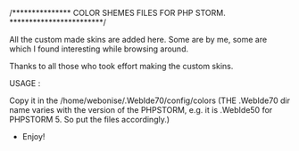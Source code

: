 /***************  COLOR SHEMES FILES FOR PHP STORM.  ************************/

All the custom made skins are added here. Some are by me,
some are which I found interesting while browsing around.

Thanks to all those who took effort making the custom skins.

USAGE :

  Copy it in the /home/webonise/.WebIde70/config/colors
  (THE .WebIde70 dir name varies with the version of the PHPSTORM,
  e.g. it is .WebIde50 for PHPSTORM 5. So put the files accordingly.)


- Enjoy!
